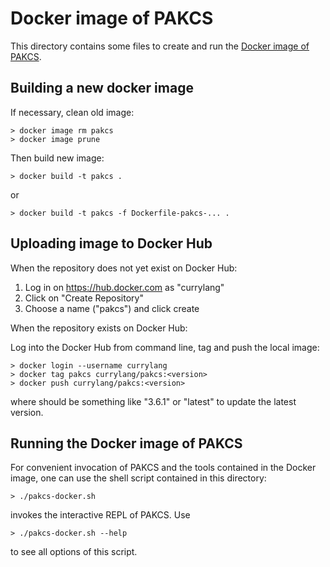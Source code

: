 Docker image of PAKCS
=====================

This directory contains some files to create and run the
[Docker image of PAKCS](https://hub.docker.com/r/currylang/pakcs).


Building a new docker image
---------------------------

If necessary, clean old image:

    > docker image rm pakcs
    > docker image prune

Then build new image:

    > docker build -t pakcs .

or

    > docker build -t pakcs -f Dockerfile-pakcs-... .


Uploading image to Docker Hub
-----------------------------

When the repository does not yet exist on Docker Hub:

1. Log in on https://hub.docker.com as "currylang"
2. Click on "Create Repository"
3. Choose a name ("pakcs") and click create

When the repository exists on Docker Hub:

Log into the Docker Hub from command line, tag and push the local image:

    > docker login --username currylang
    > docker tag pakcs currylang/pakcs:<version>
    > docker push currylang/pakcs:<version>

where <version> should be something like "3.6.1"
or "latest" to update the latest version.


Running the Docker image of PAKCS
---------------------------------

For convenient invocation of PAKCS and the tools contained in the
Docker image, one can use the shell script contained in this directory:

    > ./pakcs-docker.sh

invokes the interactive REPL of PAKCS. Use

    > ./pakcs-docker.sh --help

to see all options of this script.

